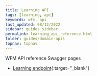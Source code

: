 ```yaml
---
title: Learning API
tags: [learning, api]
keywords: wfm, api
last_updated: 08/12/2022
sidebar: guides_sidebar
permalink: learning_api_reference.html
folder: guides/domain-apis
topnav: topnav
---
```


WFM API reference
Swagger pages
- [Learning endpoint](https://vr-api-integration.github.io/youforce-api-Swagger-ui/Learning.html){:target="\_blank"}
